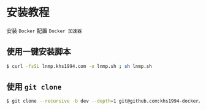 # 安装教程

安装 `Docker` 配置 `Docker 加速器`

## 使用一键安装脚本

```bash
$ curl -fsSL lnmp.khs1994.com -o lnmp.sh ; sh lnmp.sh
```

## 使用 `git clone`

```bash
$ git clone --recursive -b dev --depth=1 git@github.com:khs1994-docker/lnmp.git
```
